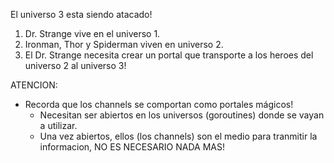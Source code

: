 El universo 3 esta siendo atacado!

1. Dr. Strange vive en el universo 1.
2. Ironman, Thor y Spiderman viven en universo 2.
3. El Dr. Strange necesita crear un portal que transporte a los heroes del universo 2 al universo 3!

ATENCION: 
- Recorda que los channels se comportan como portales mágicos! 
  - Necesitan ser abiertos en los universos (goroutines) donde se vayan a utilizar.
  - Una vez abiertos, ellos (los channels) son el medio para tranmitir la informacion, NO ES NECESARIO NADA MAS!